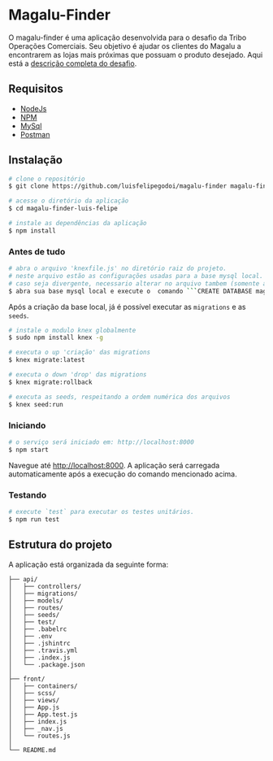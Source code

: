 
# Magalu-Finder
O magalu-finder é uma aplicação desenvolvida para o desafio da Tribo Operações Comerciais.
Seu objetivo é ajudar os clientes do Magalu a encontrarem as lojas mais próximas que possuam o produto desejado.
Aqui está a [descrição completa do desafio](https://gist.github.com/luisfelipegodoi/03139e6e00b7db6d387369de6e7ffe4a).

## Requisitos

* [NodeJs](https://nodejs.org/en/)
* [NPM](https://www.npmjs.com/get-npm)
* [MySql](https://www.mysql.com)
* [Postman](https://www.getpostman.com/)

## Instalação

``` bash
# clone o repositório
$ git clone https://github.com/luisfelipegodoi/magalu-finder magalu-finder-luis-felipe

# acesse o diretório da aplicação
$ cd magalu-finder-luis-felipe

# instale as dependências da aplicação
$ npm install
```

### Antes de tudo

``` bash
# abra o arquivo 'knexfile.js' no diretório raiz do projeto.
# neste arquivo estão as configurações usadas para a base mysql local.
# caso seja divergente, necessario alterar no arquivo tambem (somente alterar o nó 'connection').
$ abra sua base mysql local e execute o  comando ```CREATE DATABASE magalufinder``` 
```

Após a criação da base local, já é possível executar as ```migrations``` e as ```seeds```.

``` bash
# instale o modulo knex globalmente
$ sudo npm install knex -g
```

``` bash
# executa o up 'criação' das migrations
$ knex migrate:latest
```

``` bash
# executa o down 'drop' das migrations
$ knex migrate:rollback
```

``` bash
# executa as seeds, respeitando a ordem numérica dos arquivos
$ knex seed:run
```

### Iniciando

``` bash
# o serviço será iniciado em: http://localhost:8000
$ npm start
```

Navegue até [http://localhost:8000](http://localhost:8000). A aplicação será carregada automaticamente após a execução do comando mencionado acima.

### Testando

```bash
# execute `test` para executar os testes unitários.
$ npm run test
```

## Estrutura do projeto

A aplicação está organizada da seguinte forma:

```
├── api/
│   ├── controllers/
│   ├── migrations/
│   ├── models/
│   ├── routes/
│   ├── seeds/
│   ├── test/
│   ├── .babelrc
│   ├── .env
│   ├── .jshintrc
│   ├── .travis.yml
│   ├── .index.js
│   └── .package.json
│
├── front/
│   ├── containers/
│   ├── scss/
│   ├── views/
│   ├── App.js
│   ├── App.test.js
│   ├── index.js
│   ├── _nav.js
│   └── routes.js
│
└── README.md
```
